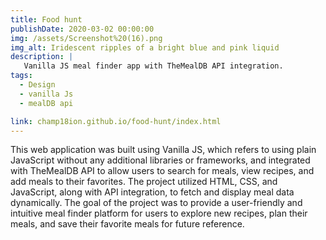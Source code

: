```yaml
---
title: Food hunt
publishDate: 2020-03-02 00:00:00
img: /assets/Screenshot%20(16).png
img_alt: Iridescent ripples of a bright blue and pink liquid
description: |
   Vanilla JS meal finder app with TheMealDB API integration.
tags:
  - Design
  - vanilla Js
  - mealDB api

link: champ18ion.github.io/food-hunt/index.html  
---
```


This web application was built using Vanilla JS, which refers to using plain JavaScript without any additional libraries or frameworks, and integrated with TheMealDB API to allow users to search for meals, view recipes, and add meals to their favorites. The project utilized HTML, CSS, and JavaScript, along with API integration, to fetch and display meal data dynamically. The goal of the project was to provide a user-friendly and intuitive meal finder platform for users to explore new recipes, plan their meals, and save their favorite meals for future reference.
